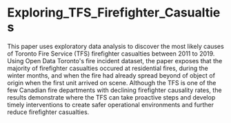 # Exploring_TFS_Firefighter_Casualties

This paper uses exploratory data analysis to discover the most likely causes of Toronto Fire Service (TFS) firefighter casualties between 2011 to 2019. Using Open Data Toronto's fire incident dataset, the paper exposes that the majority of firefighter casualties occured at residential fires, during the winter months, and when the fire had already spread beyond of object of origin when the first unit arrived on scene. Although the TFS is one of the few Canadian fire departments with declining firefighter causality rates, the results demonstrate where the TFS can take proactive steps and develop timely interventions to create safer operational environments and further reduce firefighter casualties.